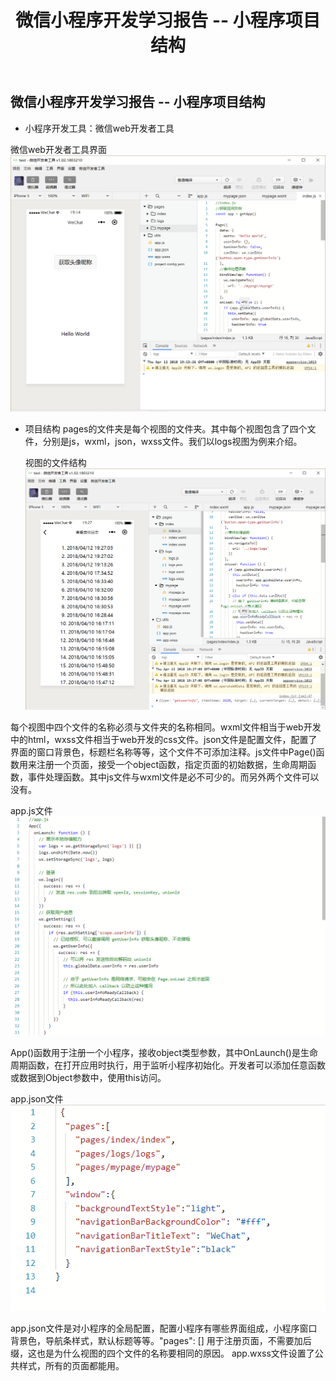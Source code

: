 ﻿---
layout: post
title: 微信小程序开发学习报告 -- 小程序项目结构
data: 2018-4-12 22:39:10+00:00
categories: 日志
tags: 博客
---

## 微信小程序开发学习报告 -- 小程序项目结构

 - 小程序开发工具：微信web开发者工具
 
 微信web开发者工具界面
 ![微信web开发者工具界面][1]

 - 项目结构
   pages的文件夹是每个视图的文件夹。其中每个视图包含了四个文件，分别是js，wxml，json，wxss文件。我们以logs视图为例来介绍。

   视图的文件结构
   ![视图的文件结构][2]
   
  每个视图中四个文件的名称必须与文件夹的名称相同。wxml文件相当于web开发中的html，wxss文件相当于web开发的css文件。json文件是配置文件，配置了界面的窗口背景色，标题栏名称等等，这个文件不可添加注释。js文件中Page()函数用来注册一个页面，接受一个object函数，指定页面的初始数据，生命周期函数，事件处理函数。其中js文件与wxml文件是必不可少的。而另外两个文件可以没有。
  
  app.js文件
 ![app.js文件][3]
 
  App()函数用于注册一个小程序，接收object类型参数，其中OnLaunch()是生命周期函数，在打开应用时执行，用于监听小程序初始化。开发者可以添加任意函数或数据到Object参数中，使用this访问。
  
  app.json文件
 ![app.json文件][4]
 
 app.json文件是对小程序的全局配置，配置小程序有哪些界面组成，小程序窗口背景色，导航条样式，默认标题等等。"pages": [] 用于注册页面，不需要加后缀，这也是为什么视图的四个文件的名称要相同的原因。
 app.wxss文件设置了公共样式，所有的页面都能用。

  [1]: https://raw.githubusercontent.com/LTimmy/markdownPhotos/master/wechat1.png
  [2]: https://raw.githubusercontent.com/LTimmy/markdownPhotos/master/wechat2.png
  [3]: https://raw.githubusercontent.com/LTimmy/markdownPhotos/master/wechat3.png
  [4]: https://raw.githubusercontent.com/LTimmy/markdownPhotos/master/wechat4.png